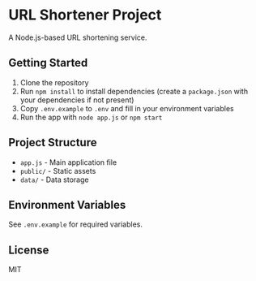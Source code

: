 # URL Shortener Project

A Node.js-based URL shortening service.

## Getting Started

1. Clone the repository
2. Run `npm install` to install dependencies (create a `package.json` with your dependencies if not present)
3. Copy `.env.example` to `.env` and fill in your environment variables
4. Run the app with `node app.js` or `npm start`

## Project Structure
- `app.js` - Main application file
- `public/` - Static assets
- `data/` - Data storage

## Environment Variables
See `.env.example` for required variables.

## License
MIT
